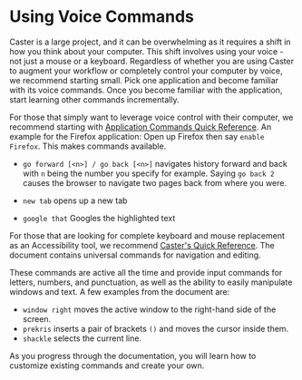 # Using Voice Commands

Caster is a large project, and it can be overwhelming as it requires a shift in how you think about your computer.  This shift involves using your voice - not just a mouse or a keyboard. Regardless of whether you are using Caster to augment your workflow or completely control your computer by voice, we recommend starting small. Pick one application and become familiar with its voice commands. Once you become familiar with the application, start learning other commands incrementally. 

For those that simply want to leverage voice control with their computer, we recommend starting with [Application Commands Quick Reference](https://caster.readthedocs.io/en/latest/readthedocs/Application_Commands_Quick_Reference/). An example for the Firefox application: Open up Firefox then say `enable Firefox`. This makes commands available.

- ` go forward [<n>] / go back [<n>] `  navigates history forward and back with `n` being the number you specify for example. Saying `go back 2` causes the browser to navigate two pages back from where you were. 

- `new tab`  opens up a new tab

- `google that` Googles the highlighted text

For those that are looking for complete keyboard and mouse replacement as an Accessibility tool, we recommend [Caster's Quick Reference](https://caster.readthedocs.io/en/latest/readthedocs/Caster_Commands/CasterQuickReference/). The document contains universal commands for navigation and editing. 

These commands are active all the time and provide input commands for letters, numbers, and  punctuation, as well as the ability to easily manipulate windows and text. A few examples from the document are:

- `window right` moves the active window to the right-hand side of the screen.
- `prekris` inserts a pair of brackets `()` and moves the cursor inside them.
- `shackle` selects the current line.

As you progress through the documentation, you will learn how to customize existing commands and create your own. 